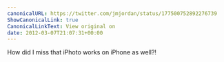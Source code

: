 ```yaml
---
canonicalURL: https://twitter.com/jmjordan/status/177500752892276739
ShowCanonicalLink: true
CanonicalLinkText: View original on
date: 2012-03-07T21:07:31+00:00
---
```

How did I miss that iPhoto works on iPhone as well?!